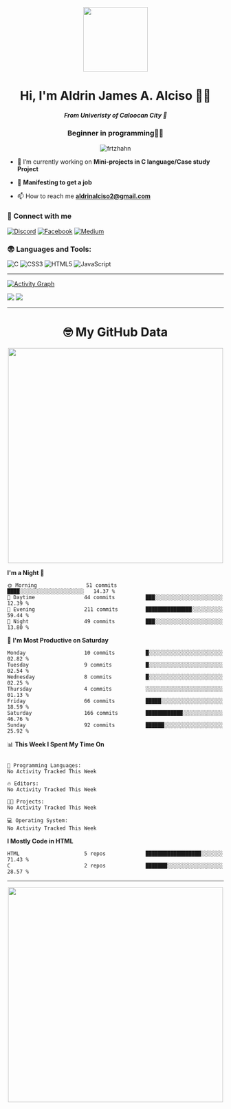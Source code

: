 <div align="center">
  <img height="150" src="https://miro.medium.com/v2/1*tGHAV9yItR_FISNYM7HGqQ.gif"  />
</div>

<h1 align="center">Hi, I'm Aldrin James A. Alciso 👨‍💻</h1>
<h5 align="center">From Univeristy of Caloocan City 🏫</h1>
<h3 align="center">Beginner in programming🥀💔</h3>

<p align="center"> <img src="https://komarev.com/ghpvc/?username=frtzhahn&label=Profile%20views&color=0e75b6&style=flat" alt="frtzhahn" /> </p>


- 🤗 I’m currently working on **Mini-projects in C language/Case study Project**

- 🤞 **Manifesting to get a job**

- 📫 How to reach me **aldrinalciso2@gmail.com**


### 🤝 Connect with me

[![Discord](https://img.shields.io/badge/Discord-5865F2?style=for-the-badge&logo=discord&logoColor=white)](https://discord.com/users/drin0_o)
[![Facebook](https://img.shields.io/badge/Facebook-1877F2?style=for-the-badge&logo=facebook&logoColor=white)](https://web.facebook.com/aldrin.alciso.2024)
[![Medium](https://img.shields.io/badge/Medium-12100E?style=for-the-badge&logo=medium&logoColor=white)](https://medium.com/@liohaym)

</p>

### 😨 Languages and Tools:

![C](https://img.shields.io/badge/C-00599C?style=for-the-badge&logo=c&logoColor=white)
![CSS3](https://img.shields.io/badge/CSS3-1572B6?style=for-the-badge&logo=css3&logoColor=white)
![HTML5](https://img.shields.io/badge/HTML5-E34F26?style=for-the-badge&logo=html5&logoColor=white)
![JavaScript](https://img.shields.io/badge/JavaScript-F7DF1E?style=for-the-badge&logo=javascript&logoColor=black)


---

[![Activity Graph](https://github-readme-activity-graph.vercel.app/graph?username=frtzhahn&theme=github-dark&hide_border=true)](https://github.com/frtzhahn)
<p align="left">
  <img src="https://github-readme-stats.vercel.app/api?username=frtzhahn&show_icons=true&theme=tokyonight" />

  <img src="https://github-readme-streak-stats.herokuapp.com?user=frtzhahn&theme=tokyonight" />
</p>



---
<h1 align="center">🤓 My GitHub Data </h1>  

<div align="center">
<img height="500"src="https://wakatime.com/share/@0e8c0e7e-426d-4531-92bc-cb97f076d55f/ca56a578-d9ba-49b4-b331-1a3d49b5ebc7.svg"/>
</div>

 
**I'm a Night 🦉** 

```text
🌞 Morning                51 commits          ████░░░░░░░░░░░░░░░░░░░░░   14.37 % 
🌆 Daytime                44 commits          ███░░░░░░░░░░░░░░░░░░░░░░   12.39 % 
🌃 Evening                211 commits         ███████████████░░░░░░░░░░   59.44 % 
🌙 Night                  49 commits          ███░░░░░░░░░░░░░░░░░░░░░░   13.80 % 
```
📅 **I'm Most Productive on Saturday** 

```text
Monday                   10 commits          █░░░░░░░░░░░░░░░░░░░░░░░░   02.82 % 
Tuesday                  9 commits           █░░░░░░░░░░░░░░░░░░░░░░░░   02.54 % 
Wednesday                8 commits           █░░░░░░░░░░░░░░░░░░░░░░░░   02.25 % 
Thursday                 4 commits           ░░░░░░░░░░░░░░░░░░░░░░░░░   01.13 % 
Friday                   66 commits          █████░░░░░░░░░░░░░░░░░░░░   18.59 % 
Saturday                 166 commits         ████████████░░░░░░░░░░░░░   46.76 % 
Sunday                   92 commits          ██████░░░░░░░░░░░░░░░░░░░   25.92 % 
```


📊 **This Week I Spent My Time On** 

```text

💬 Programming Languages: 
No Activity Tracked This Week

🔥 Editors: 
No Activity Tracked This Week

🐱‍💻 Projects: 
No Activity Tracked This Week

💻 Operating System: 
No Activity Tracked This Week
```

**I Mostly Code in HTML** 

```text
HTML                     5 repos             ██████████████████░░░░░░░   71.43 % 
C                        2 repos             ███████░░░░░░░░░░░░░░░░░░   28.57 % 
```




<!--END_SECTION:waka-->

---

<div align="center">
<img height="500"src="https://media.tenor.com/q5JB-FKUvSIAAAAM/queendugif-peace.gif"/>
</div>






